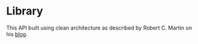 # Library

This API built using clean architecture as described by Robert C. Martin on his [blog](https://blog.cleancoder.com/uncle-bob/2012/08/13/the-clean-architecture.html).
